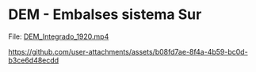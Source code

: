 # DEM - Embalses sistema Sur

File: [DEM_Integrado_1920.mp4](DEM_Integrado_1920.mp4)

https://github.com/user-attachments/assets/b08fd7ae-8f4a-4b59-bc0d-b3ce6d48ecdd